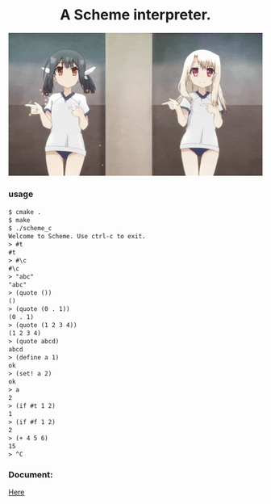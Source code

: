 <div align="center">
    <h1>A Scheme interpreter.</h1>
    <img src="assets/illya.gif"/>
</div>

### usage

```
$ cmake .
$ make
$ ./scheme_c
Welcome to Scheme. Use ctrl-c to exit.
> #t
#t
> #\c
#\c
> "abc"
"abc"
> (quote ())
()
> (quote (0 . 1))
(0 . 1)
> (quote (1 2 3 4))
(1 2 3 4)
> (quote abcd)
abcd
> (define a 1)
ok
> (set! a 2)
ok
> a
2
> (if #t 1 2)
1
> (if #f 1 2)
2
> (+ 4 5 6)
15
> ^C
```

### Document:

[Here](docs/README.md)
